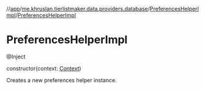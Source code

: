 //[app](../../../index.md)/[me.khruslan.tierlistmaker.data.providers.database](../index.md)/[PreferencesHelperImpl](index.md)/[PreferencesHelperImpl](-preferences-helper-impl.md)

# PreferencesHelperImpl

@Inject

constructor(context: [Context](https://developer.android.com/reference/kotlin/android/content/Context.html))

Creates a new preferences helper instance.
